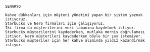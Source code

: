     SENARYO
    
    Kahve dükkanları için müşteri yönetimi yapan bir sistem yazmak istiyoruz.
    Starbucks ve Nero firmaları için çalışıyoruz.
    İki firma da müşterilerini veri tabanına kaydetmek istiyor.
    Starbucks müşterilerini kaydederken, mutlaka mernis doğrulaması istiyor. Nero müşterileri kaydederken böyle bir şey istemiyor.
    Starbucks müşteriler için her kahve alımında yıldız kazandırmak istiyor.
